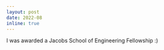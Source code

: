 ```yaml
---
layout: post
date: 2022-08
inline: true
---
```


I was awarded a Jacobs School of Engineering Fellowship :)